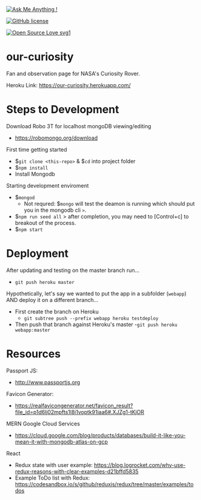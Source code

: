 <!-- [![Website our-curiosity.com](https://img.shields.io/website-up-down-green-red/http/shields.io.svg)](http://our-curiosity.com) -->

[![Ask Me Anything !](https://img.shields.io/badge/Ask%20me-anything-1abc9c.svg)](https://GitHub.com/robbobfrh84)

[![GitHub license](https://img.shields.io/github/license/Naereen/StrapDown.js.svg)](https://github.com/Naereen/StrapDown.js/blob/master/LICENSE)

[![Open Source Love svg1](https://badges.frapsoft.com/os/v1/open-source.svg?v=103)](https://github.com/ellerbrock/open-source-badges/)


# our-curiosity
Fan and observation page for NASA's Curiosity Rover.

Heroku Link: https://our-curiosity.herokuapp.com/

# Steps to Development

Download Robo 3T for localhost mongoDB viewing/editing
- https://robomongo.org/download

First time getting started
- $`git clone <this-repo>` & $`cd` into project folder
- $`npm install`
- Install Mongodb

Starting development enviroment
- $`mongod`
  - Not requred: $`mongo` will test the deamon is running which should put you in the mongodb cli `>`.
- $`npm run seed all` > after completion, you may need to [Control+c] to breakout of the process.
- $`npm start`

# Deployment
After updating and testing on the master branch run...
- `git push heroku master`

Hypothetically, let's say we wanted to put the app in a subfolder (`webapp`) AND deploy it on a different branch...
- First create the branch on Heroku
  - `git subtree push --prefix webapp heroku testdeploy`
- Then push that branch against Heroku's master
  -`git push heroku webapp:master`


# Resources

Passport JS:
- http://www.passportjs.org

Favicon Generator:
- https://realfavicongenerator.net/favicon_result?file_id=p1d6lj02mpfts1l8i1voptk91iaa6#.XJZg1-tKjOR

MERN Google Cloud Services
- https://cloud.google.com/blog/products/databases/build-it-like-you-mean-it-with-mongodb-atlas-on-gcp

React
- Redux state with user example: https://blog.logrocket.com/why-use-redux-reasons-with-clear-examples-d21bffd5835
- Example ToDo list with Redux: https://codesandbox.io/s/github/reduxjs/redux/tree/master/examples/todos
